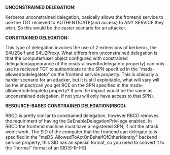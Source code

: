 **UNCONSTRAINED DELEGATION:**

Kerberos unconstrained delegation, basically allows the frontend service to use the TGT recieved to AUTHENTICATE(and access) to ANY SERVICE they wish. So this would be the
easier scenario for an attacker.

**CONSTRAINED DELEGATION:**

This type of delegation involves the use of 2 extensions of kerberos, the S4U2Self and S4U2Proxy. What differs from unconstrained delegation is that the computer/user object 
configured with constrained delegation(appearance of the msds-allowedtodelegateto property) can only use its recieved TGT to authenticate to the SPN specified in the 
"msds-allowedtodelegateto" on the frontend service property. This is obiously a harder scenario for an attacker, but it is still exploitable, what will vary will be the impact(can you get RCE on the 
SPN specified in the msds-allowedtodelegateto property? If yes the impact would be the same as unconstrained delegation, if not you will only have access to that SPN).

**RESOURCE-BASED CONSTRAINED DELEGATION(RBCD):**

RBCD is pretty similar to constrained delegation, however RBCD removes the requiriment of having the SeEnableDelegationPrivilege enabled. In RBCD the frontend machine must
have a registered SPN, if not the attack won't work. The SID of the computer that the frontend can delegate to is specified in the "msDS-AllowedToActOnBehalfOfOtherIdentity" backend service property, this SID has an special format, so you need to convert it to the "normal" format of an SID(S-R-I-S). 
